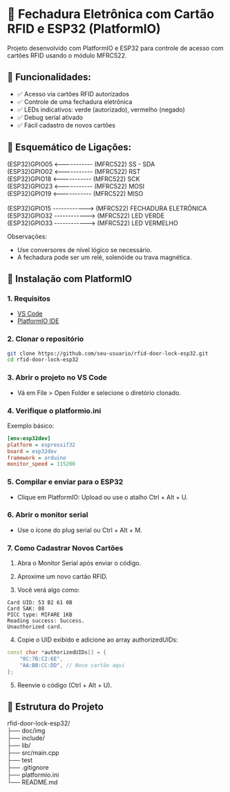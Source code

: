 # 🔐 Fechadura Eletrônica com Cartão RFID e ESP32 (PlatformIO)

Projeto desenvolvido com PlatformIO e ESP32 para controle de acesso com cartões RFID usando o módulo MFRC522.

## 📸 Funcionalidades:

- ✅ Acesso via cartões RFID autorizados
- ✅ Controle de uma fechadura eletrônica
- ✅ LEDs indicativos: verde (autorizado), vermelho (negado)
- ✅ Debug serial ativado
- ✅ Fácil cadastro de novos cartões

## 🔌 Esquemático de Ligações:

(ESP32)GPIO05  <----------- (MFRC522) SS - SDA</br>
(ESP32)GPIO02  <----------- (MFRC522) RST</br>
(ESP32)GPIO18 <----------- (MFRC522) SCK</br>
(ESP32)GPIO23 <----------- (MFRC522) MOSI</br>
(ESP32)GPIO19 <----------- (MFRC522) MISO</br>
</br>
(ESP32)GPIO15 ------------> (MFRC522) FECHADURA ELETRÔNICA</br>
(ESP32)GPIO32 ------------> (MFRC522) LED VERDE</br>
(ESP32)GPIO33 ------------> (MFRC522) LED VERMELHO</br>


 Observações:
 - Use conversores de nível lógico se necessário.
 - A fechadura pode ser um relé, solenóide ou trava magnética.

## 🚀 Instalação com PlatformIO

### 1. Requisitos

- [VS Code](https://code.visualstudio.com/)
- [PlatformIO IDE](https://platformio.org/install/ide?install=vscode)

### 2. Clonar o repositório

```bash
git clone https://github.com/seu-usuario/rfid-door-lock-esp32.git
cd rfid-door-lock-esp32
```

### 3. Abrir o projeto no VS Code
- Vá em File > Open Folder e selecione o diretório clonado.

### 4. Verifique o platformio.ini

Exemplo básico:

```ini
[env:esp32dev]
platform = espressif32
board = esp32dev
framework = arduino
monitor_speed = 115200
```

### 5. Compilar e enviar para o ESP32
- Clique em PlatformIO: Upload ou use o atalho Ctrl + Alt + U.

### 6. Abrir o monitor serial
- Use o ícone do plug serial ou Ctrl + Alt + M.

### 7. Como Cadastrar Novos Cartões

1. Abra o Monitor Serial após enviar o código.

2. Aproxime um novo cartão RFID.

3. Você verá algo como:

```
Card UID: 53 B2 61 0B
Card SAK: 08
PICC type: MIFARE 1KB
Reading success: Success.       
Unauthorized card.
```
4. Copie o UID exibido e adicione ao array authorizedUIDs:

```cpp
const char *authorizedUIDs[] = {
    "8C:7B:C2:6E",
    "AA:BB:CC:DD", // Novo cartão aqui
};
```
5. Reenvie o código (Ctrl + Alt + U).


## 📁 Estrutura do Projeto

rfid-door-lock-esp32/</br>
├── doc/img</br>
├── include/</br>
├── lib/</br>
├── src/main.cpp</br>
├── test</br>
├── .gitignore</br>
├── platformio.ini</br>
└── README.md</br>
